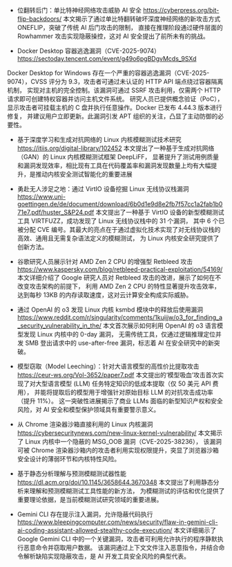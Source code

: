 - 位翻转后门：单比特神经网络攻击威胁 AI 安全
https://cyberpress.org/bit-flip-backdoors/
本文揭示了通过单比特翻转破坏深度神经网络的新攻击方式 ONEFLIP，突破了传统 AI 后门攻击的限制，
直接在推理阶段通过硬件层面的 Rowhammer 攻击实现隐蔽操控，这对 AI 安全提出了前所未有的挑战。

- Docker Desktop 容器逃逸漏洞（CVE-2025-9074）
https://sectoday.tencent.com/event/g49o6pgBDgvMcds_9SXd

Docker Desktop for Windows 存在一个严重的容器逃逸漏洞（CVE-2025-9074），CVSS 评分为 9.3，攻击者可通过未认证的 HTTP API 端点绕过容器隔离机制，
实现对主机的完全控制。该漏洞可通过 SSRF 攻击利用，仅需两个 HTTP 请求即可创建特权容器并访问主机文件系统。
研究人员已提供概念验证（PoC），显示攻击者可挂载主机的 C 盘并执行任意操作。Docker 已发布 4.44.3 版本进行修复，
并建议用户立即更新。此漏洞引发 APT 组织的关注，凸显了主动防御的必要性。

- 基于深度学习和生成对抗网络的 Linux 内核模糊测试技术研究
https://itiis.org/digital-library/102452
本文提出了一种基于生成对抗网络（GAN）的 Linux 内核模糊测试框架 DeepLiFF，
显著提升了测试用例质量和漏洞发现效率，相比现有工具在代码覆盖率和漏洞发现数量上均有大幅提升，是推动内核安全测试智能化的重要进展

- 勇赴无人涉足之地：通过 VirtIO 设备挖掘 Linux 无线协议栈漏洞
https://www.uni-goettingen.de/de/document/download/6b0d1e9d8e2fb7f57cc1a2fab1b071e7.pdf/huster_S&P24.pdf
本文提出了一种基于 VirtIO 设备的新型模糊测试工具 VIRTFUZZ，成功发现了 Linux 无线协议栈中的 31 个漏洞，
其中 6 个已被分配 CVE 编号。其最大的亮点在于通过虚拟化技术实现了对无线协议栈的高效、通用且无需复杂语法定义的模糊测试，
为 Linux 内核安全研究提供了创新方法。

- 谷歌研究人员展示针对 AMD Zen 2 CPU 的增强型 Retbleed 攻击
https://www.kaspersky.com/blog/retbleed-practical-exploitation/54169/
本文详细介绍了 Google 研究人员对 Retbleed 攻击的改进，展示了如何在不改变攻击架构的前提下，
利用 AMD Zen 2 CPU 的特性显著提升攻击效率，达到每秒 13KB 的内存读取速度，这对云计算安全构成实际威胁。

- 通过 OpenAI 的 o3 发现 Linux 内核 ksmbd 模块中的释放后使用漏洞
https://www.reddit.com/r/singularity/comments/1kuijjw/o3_for_finding_a_security_vulnerability_in_the/
本文首次展示如何利用 OpenAI 的 o3 语言模型发现 Linux 内核中的 0-day 漏洞，
无需传统工具，仅通过逻辑推理定位并发 SMB 登出请求中的 use-after-free 漏洞，标志着 AI 在安全研究中的新突破。

- 模型窃取（Model Leeching）：针对大语言模型的高性价比提取攻击
https://ceur-ws.org/Vol-3652/paper7.pdf
本文提出的‘模型吸血’攻击首次实现了对大型语言模型 (LLM) 任务特定知识的低成本提取（仅 50 美元 API 费用），
并能将提取后的模型用于增强针对原始目标 LLM 的对抗攻击成功率（提升 11%）。
这一突破性进展揭示了商业 LLMs 面临的新型知识产权和安全风险，对 AI 安全和模型保护领域具有重要警示意义。

- 从 Chrome 渲染器沙箱直接利用的 Linux 内核漏洞
https://cybersecuritynews.com/new-linux-kernel-vulnerability/
本文揭示了 Linux 内核中一个隐蔽的 MSG_OOB 漏洞（CVE-2025-38236），
该漏洞可被 Chrome 渲染器沙箱内的攻击者利用实现权限提升，突显了浏览器沙箱安全设计的薄弱环节和内核特性风险。

- 基于静态分析理解与预测模糊测试器性能
https://dl.acm.org/doi/10.1145/3658644.3670348
本文提出了利用静态分析来理解和预测模糊测试工具性能的新方法，
为模糊测试的评估和优化提供了重要理论依据，是当前模糊测试研究领域的重要进展。

- Gemini CLI 存在提示注入漏洞，允许隐蔽代码执行
https://www.bleepingcomputer.com/news/security/flaw-in-gemini-cli-ai-coding-assistant-allowed-stealthy-code-execution/
本文详细揭示了 Google Gemini CLI 中的一个关键漏洞，攻击者可利用允许执行的程序静默执行恶意命令并窃取用户数据。
该漏洞通过上下文文件注入恶意指令，并结合命令解析缺陷实现隐蔽攻击，是 AI 开发工具安全风险的典型代表。
